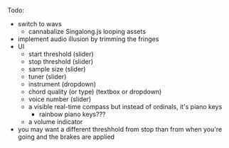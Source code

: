 Todo:
- switch to wavs
     - cannabalize Singalong.js looping assets
- implement audio illusion by trimming the fringes 
- UI
    - start threshold (slider)
    - stop threshold (slider)
    - sample size (slider)
    - tuner (slider)
    - instrument (dropdown)
    - chord quality (or type) (textbox or dropdown)
    - voice number (slider)
    - a visible real-time compass but instead of ordinals, it's piano keys
        - rainbow piano keys???
    - a volume indicator
- you may want a different threshhold from stop than from when you're going and the brakes are applied